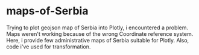 # maps-of-Serbia
Trying to plot geojson map of Serbia into Plotly, i encountered a problem. Maps weren't working because of the wrong Coordinate reference system. Here, i provide few administrative maps of Serbia suitable for Plotly. Also, code i've used for transformation.
